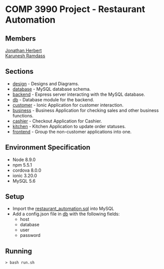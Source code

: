 # COMP 3990 Project - Restaurant Automation

## Members
[Jonathan Herbert](https://github.com/foohyfooh) \
[Karunesh Ramdass](https://github.com/KhaosReighn17)

## Sections
- [design](/design) - Designs and Diagrams.
- [database](/database) - MySQL database schema.
- [backend](/backend) - Express server interacting with the MySQL database.
- [db](/db) - Database module for the backend.
- [customer](/customer) - Ionic Application for customer interaction.
- [business](/business) - Business Application for checking sales and other business functions.
- [cashier](/cashier) - Checkout Application for Cashier.
- [kitchen](/kitchen) - Kitchen Application to update order statuses.
- [frontend](/frontend) - Group the non-customer applications into one.

## Environment Specification
- Node 8.9.0
- npm 5.5.1
- cordova 8.0.0
- ionic 3.20.0
- MySQL 5.6

## Setup
-  Import the [restaurant_automation.sql](/database/restaurant_automation.sql) into MySQL
- Add a config.json file in [db](/db) with the following fields:
  - host
  - database
  - user
  - password

## Running
```
> bash run.sh
```
